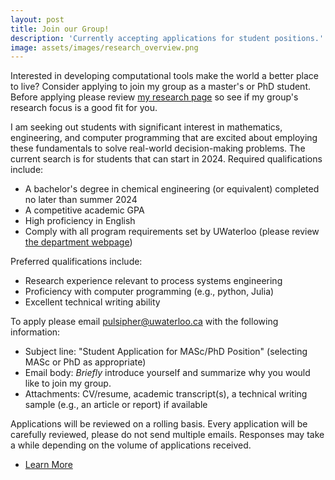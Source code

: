 ```yaml
---
layout: post
title: Join our Group!
description: 'Currently accepting applications for student positions.'
image: assets/images/research_overview.png
---
```


Interested in developing computational tools make the world a better place to live? Consider applying to join my group as a master's or PhD student. Before applying please review <a href="research.html">my research page</a> so see if my group's research focus is a good fit for you.

I am seeking out students with significant interest in mathematics, engineering, and computer programming that are excited about employing these fundamentals to solve real-world decision-making problems. The current search is for students that can start in 2024. Required qualifications include:
- A bachelor's degree in chemical engineering (or equivalent) completed no later than summer 2024
- A competitive academic GPA
- High proficiency in English
- Comply with all program requirements set by UWaterloo (please review [the department webpage](https://uwaterloo.ca/chemical-engineering/future-graduate-students))

Preferred qualifications include:
- Research experience relevant to process systems engineering
- Proficiency with computer programming (e.g., python, Julia)
- Excellent technical writing ability

To apply please email pulsipher@uwaterloo.ca with the following information:
- Subject line: "Student Application for MASc/PhD Position" (selecting MASc or PhD as appropriate)
- Email body: *Briefly* introduce yourself and summarize why you would like to join my group.
- Attachments: CV/resume, academic transcript(s), a technical writing sample (e.g., an article or report) if available

Applications will be reviewed on a rolling basis. Every application will be carefully reviewed, please do not send multiple emails. Responses may take a while depending on the volume of applications received. 

<ul class="actions">
    <li><a href="/#launch" class="button next">Learn More</a></li>
</ul>
